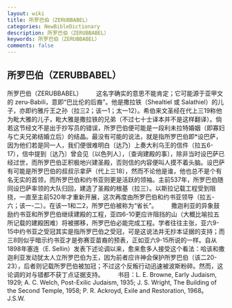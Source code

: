 ```yaml
---
layout: wiki
title: 所罗巴伯（ZERUBBABEL）
categories: NewBibleDictionary
description: 所罗巴伯（ZERUBBABEL）
keywords: 所罗巴伯（ZERUBBABEL）
comments: false
---
```


## 所罗巴伯（ZERUBBABEL）



所罗巴伯（ZERUBBABEL）
　　这名字确实的意思不能肯定；它可能源于亚甲文的 zeru-Babili，意即“巴比伦的后裔”。他是撒拉铁（Shealtiel 或 Salathiel）的儿子，亦即约雅斤王之孙（拉三2；该一1；太一12）。希伯来文圣经在代上三19称他为毗大雅的儿子，毗大雅是撒拉铁的兄弟（不过七十士译本并不是这样翻译）。倘若这节经文不是出于抄写员的错误，所罗巴伯便可能是一段利未拉特婚姻（即寡妇与亡夫兄弟结婚立后）的结晶。最没有可能的说法，就是指所罗巴伯即*设巴萨，因为他们若是同一人，我们便很难明白〔达乃〕上奏大利乌王的信件（拉五6-17），信中提到〔达乃〕曾会见〔以色列人〕，〔查询建殿的事〕，除非当时设巴萨已经过世，而所罗巴伯正积极地兴建圣殿，否则信的内容便叫人摸不着头脑。设巴萨有可能是所罗巴伯的叔叔示拿萨（代上三18），然而不论他是谁，他也总不是个有名无实的首领，而所罗巴伯和约书亚则更是活跃的领袖。主前537年，所罗巴伯随同设巴萨率领的大队归回，建造了圣殿的根基（拉三）。以斯拉记载工程受到阻挠，一直至主前520年才重新开展，这次再度由所罗巴伯和约书亚领导（拉五-六；该一-二）。在该一1和二2，所罗巴伯被称为“省长”。
　　撒迦利亚的异象鼓励约书亚和所罗巴伯继续建殿的工程，亚四6-10更应许阻挡的山（大概比喻拉五所记载的建殿困难）将被挪移，所罗巴伯必能完成工程。学者往往主张，亚六9-15中约书亚之受冠其实是指所罗巴伯之受冠，可是这说法并无抄本证据的支持；而三8则似乎暗示约书亚才是弥赛亚苗裔的预表，正如亚六9-15所说的一样。自从1898年塞连（E. Sellin）发表下述论调以来，愈来愈多人接受这个看法：哈该和撒迦利亚发动犹太人立所罗巴伯为王，因为前者应许神会保护所罗巴伯（该二20-23），后者则记载所罗巴伯被加冠；不过这个反叛行动迅速被波斯粉碎。然而，这论调的对与错都不获丁点证据支持。
　　书目：L. E. Browne, Early Judaism, 1929; A. C. Welch, Post-Exilic Judaism, 1935; J. S. Wright,
The Building of the Second Temple,
1958; P. R. Ackroyd, Exile and
Restoration, 1968。
J.S.W.




